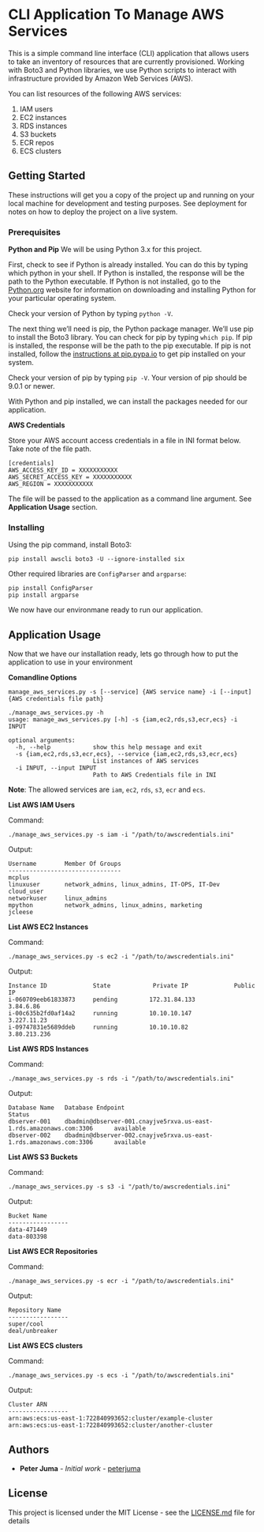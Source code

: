 # CLI Application To Manage AWS Services

This is a simple command line interface (CLI) application that allows users to take an inventory of resources that are currently provisioned.
Working with Boto3 and Python libraries, we use Python scripts to interact with infrastructure provided by Amazon Web Services (AWS).

You can list resources of the following AWS services:
1. IAM users
2. EC2 instances
3. RDS instances
4. S3 buckets
5. ECR repos
6. ECS clusters


## Getting Started

These instructions will get you a copy of the project up and running on your local machine for development and testing purposes.
See deployment for notes on how to deploy the project on a live system.

### Prerequisites

**Python and Pip**
We will be using Python 3.x for this project.

First, check to see if Python is already installed. You can do this by typing which python in your shell. If Python is installed, the response will be the path to the Python executable.
If Python is not installed, go to the [Python.org](https://www.python.org/downloads/) website for information on downloading and installing Python for your particular operating system.

Check your version of Python by typing `python -V`.

The next thing we’ll need is pip, the Python package manager. We’ll use pip to install the Boto3 library. You can check for pip by typing `which pip`. If pip is installed, the response will be the path to the pip executable.
If pip is not installed, follow the [instructions at pip.pypa.io](https://pip.pypa.io/en/stable/installing/) to get pip installed on your system.

Check your version of pip by typing `pip -V`. Your version of pip should be 9.0.1 or newer.

With Python and pip installed, we can install the packages needed for our application.

**AWS Credentials**

Store your AWS account access credentials in a file in INI format below. Take note of the file path.

```
[credentials]
AWS_ACCESS_KEY_ID = XXXXXXXXXXX
AWS_SECRET_ACCESS_KEY = XXXXXXXXXXX
AWS_REGION = XXXXXXXXXXX
```

The file will be passed to the application as a command line argument. See **Application Usage** section.


### Installing


Using the pip command, install Boto3:

```
pip install awscli boto3 -U --ignore-installed six
```

Other required libraries are `ConfigParser` and `argparse`:
```
pip install ConfigParser
pip install argparse
```

We now have our environmane ready to run our application.

## Application Usage
Now that we have our installation ready, lets go through how to put the application to use in your environment

**Comandline Options**


`manage_aws_services.py -s [--service] {AWS service name} -i [--input] {AWS credentials file path}`


```
./manage_aws_services.py -h
usage: manage_aws_services.py [-h] -s {iam,ec2,rds,s3,ecr,ecs} -i INPUT

optional arguments:
  -h, --help            show this help message and exit
  -s {iam,ec2,rds,s3,ecr,ecs}, --service {iam,ec2,rds,s3,ecr,ecs}
                        List instances of AWS services
  -i INPUT, --input INPUT
                        Path to AWS Credentials file in INI
```

**Note**: The allowed services are `iam`, `ec2`, `rds`, `s3`, `ecr` and `ecs`.



**List AWS IAM Users**

Command:

`./manage_aws_services.py -s iam -i "/path/to/awscredentials.ini"`

Output:
```
Username        Member Of Groups
--------------------------------
mcplus
linuxuser       network_admins, linux_admins, IT-OPS, IT-Dev
cloud_user
networkuser     linux_admins
mpython         network_admins, linux_admins, marketing
jcleese
```


**List AWS EC2 Instances**

Command:

`./manage_aws_services.py -s ec2 -i "/path/to/awscredentials.ini"`

Output:
```
Instance ID             State            Private IP             Public IP
i-060709eeb61833873     pending         172.31.84.133           3.84.6.86
i-00c635b2fd0af14a2     running         10.10.10.147            3.227.11.23
i-09747831e5689ddeb     running         10.10.10.82             3.80.213.236
```

**List AWS RDS Instances**

Command:

`./manage_aws_services.py -s rds -i "/path/to/awscredentials.ini"`

Output:
```
Database Name   Database Endpoint                                                       Status
dbserver-001    dbadmin@dbserver-001.cnayjve5rxva.us-east-1.rds.amazonaws.com:3306      available
dbserver-002    dbadmin@dbserver-002.cnayjve5rxva.us-east-1.rds.amazonaws.com:3306      available

```


**List AWS S3 Buckets**

Command:

`./manage_aws_services.py -s s3 -i "/path/to/awscredentials.ini"`

Output:
```
Bucket Name
-----------------
data-471449
data-803398
```


**List AWS ECR Repositories**

Command:

`./manage_aws_services.py -s ecr -i "/path/to/awscredentials.ini"`

Output:

```
Repository Name
-----------------
super/cool
deal/unbreaker
```


**List AWS ECS clusters**

Command:

`./manage_aws_services.py -s ecs -i "/path/to/awscredentials.ini"`

Output:

```
Cluster ARN
-----------------
arn:aws:ecs:us-east-1:722840993652:cluster/example-cluster
arn:aws:ecs:us-east-1:722840993652:cluster/another-cluster
```


## Authors

* **Peter Juma** - *Initial work* - [peterjuma](https://gitlab.com/peterjuma)

## License

This project is licensed under the MIT License - see the [LICENSE.md](LICENSE.md) file for details
